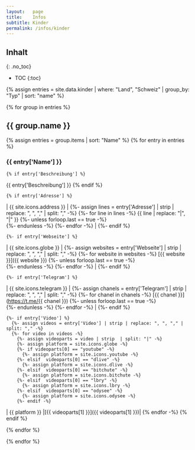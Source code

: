 ```yaml
---
layout:   page
title:    Infos
subtitle: Kinder
permalink: /infos/kinder
---
```


## Inhalt
{: .no_toc}

* TOC
{:toc}

{% assign entries = site.data.kinder | where: "Land", "Schweiz" | group_by: "Typ"  | sort: "name" %}

{% for group in entries %}

## {{ group.name }}

  {% assign entries = group.items | sort: "Name" %}
  {% for entry in entries %}

### {{ entry['Name'] }}

    {% if entry['Beschreibung'] %}
{{ entry['Beschreibung'] }}
    {% endif %}

    {% if entry['Adresse'] %}
| {{ site.icons.address }}    |
    {%- assign lines = entry['Adresse'] | strip | replace: ", ", "," | split: "," -%}
    {%- for line in lines -%}
    {{ line | replace: "|", "\|" }}
    {%- unless forloop.last == true -%}
    <br/>
    {%- endunless -%}
    {%- endfor -%}
|
    {%- endif %}

    {%- if entry['Webseite'] %}
| {{ site.icons.globe }}    |
    {%- assign websites = entry['Webseite'] | strip | replace: ", ", "," | split: "," -%}
    {%- for website in websites -%}
    [{{ website }}]({{ website }})
    {%- unless forloop.last == true -%}
    <br/>
    {%- endunless -%}
    {%- endfor -%}
|
    {%- endif %}

    {%- if entry['Telegram'] %}
| {{ site.icons.telegram }}    |
    {%- assign chanels = entry['Telegram'] | strip | replace: ", ", "," | split: "," -%}
    {%- for chanel in chanels -%}
    [{{ chanel }}](https://t.me/{{ chanel }})
    {%- unless forloop.last == true -%}
    <br/>
    {%- endunless -%}
    {%- endfor -%}
|
    {%- endif %}

    {%- if entry['Video'] %}
      {%- assign videos = entry['Video'] | strip | replace: ", ", "," | split: "," -%}
      {%- for video in videos -%}
        {%- assign videoparts = video | strip  | split: "|" -%}
        {%- assign platform = site.icons.globe -%}
        {%- if videoparts[0] == "youtube" -%}
          {%- assign platform = site.icons.youtube -%}
        {%- elsif  videoparts[0] == "dlive" -%}
          {%- assign platform = site.icons.dlive -%}
        {%- elsif  videoparts[0] == "bitchute" -%}
          {%- assign platform = site.icons.bitchute -%}
        {%- elsif  videoparts[0] == "lbry" -%}
          {%- assign platform = site.icons.lbry -%}
        {%- elsif  videoparts[0] == "odysee" -%}
          {%- assign platform = site.icons.odysee -%}
        {%- endif -%}
| {{ platform }} |[{{ videoparts[1] }}]({{ videoparts[1] }})|
      {% endfor -%}
    {% endif %}

  {% endfor %}

{% endfor %}

